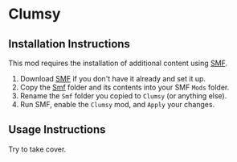 # Clumsy

## Installation Instructions

This mod requires the installation of additional content using [SMF](https://github.com/atampy25/simple-mod-framework).

1. Download [SMF](https://github.com/atampy25/simple-mod-framework) if you don't have it already and set it up.
2. Copy the [Smf](/Mods/Clumsy/Smf) folder and its contents into your SMF `Mods` folder.
3. Rename the `Smf` folder you copied to `Clumsy` (or anything else).
4. Run SMF, enable the `Clumsy` mod, and `Apply` your changes.

## Usage Instructions

Try to take cover.